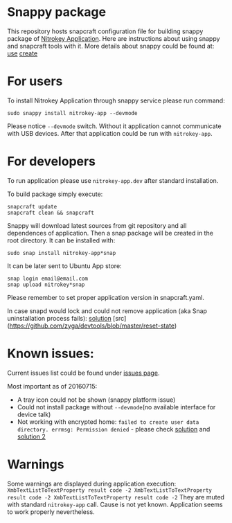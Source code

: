 Snappy package
==========
This repository hosts snapcraft configuration file for building snappy package of [Nitrokey Application](https://www.nitrokey.com/).
Here are instructions about using snappy and snapcraft tools with it.
More details about snappy could be found at: [use](http://snapcraft.io/) [create](http://snapcraft.io/create/)

For users
=====
To install Nitrokey Application through snappy service please run command:
```
sudo snappy install nitrokey-app --devmode
```
Please notice `--devmode` switch. Without it application cannot communicate with USB devices.
After that application could be run with `nitrokey-app`.

For developers
========

To run application please use `nitrokey-app.dev` after standard installation.

To build package simply execute:

```
snapcraft update
snapcraft clean && snapcraft
```
Snappy will download latest sources from git repository and all dependences of application.
Then a snap package will be created in the root directory. It can be installed with:

```
sudo snap install nitrokey-app*snap
```

It can be later sent to Ubuntu App store:
```
snap login email@email.com
snap upload nitrokey*snap
```
Please remember to set proper application version in snapcraft.yaml.

In case snapd would lock and could not remove application (aka Snap uninstallation process fails):
[solution](http://askubuntu.com/questions/765778/snap-uninstallation-process-fails)
[src] (https://github.com/zyga/devtools/blob/master/reset-state)

Known issues:
=====

Current issues list could be found under [issues page](https://github.com/Nitrokey/nitrokey-app.snappy/issues).

Most important as of 20160715:
- A tray icon could not be shown (snappy platform issue)
- Could not install package without `--devmode`(no available interface for device talk)
- Not working with encrypted home: `failed to create user data directory. errmsg: Permission denied` -
    please check [solution](https://bugs.launchpad.net/ubuntu/+source/snapd/+bug/1592696/comments/8)
    and [solution 2](https://bugs.launchpad.net/ubuntu/+source/snapd/+bug/1592696/comments/7)

Warnings
=========
Some warnings are displayed during application execution:
`
XmbTextListToTextProperty result code -2
XmbTextListToTextProperty result code -2
XmbTextListToTextProperty result code -2
`
They are muted with standard `nitrokey-app` call. Cause is not yet known. Application seems to work properly nevertheless.
